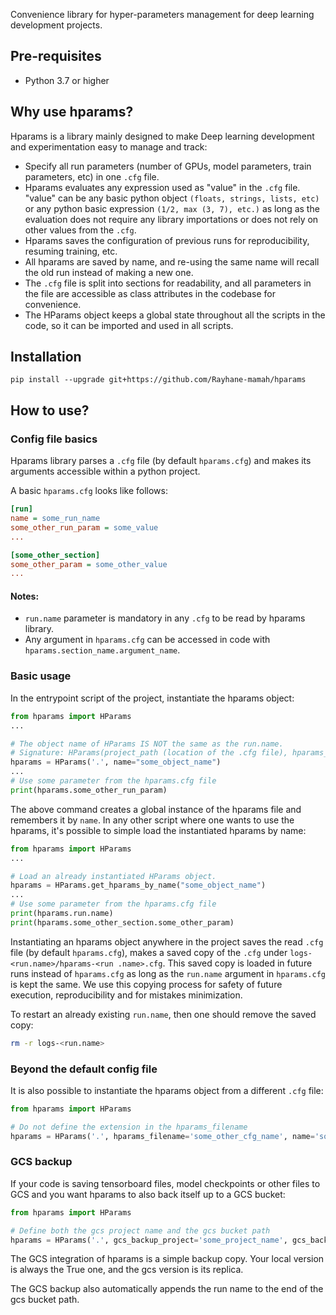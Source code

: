 Convenience library for hyper-parameters management for deep learning development projects.
 
## Pre-requisites

- Python 3.7 or higher

## Why use hparams?

Hparams is a library mainly designed to make Deep learning development and experimentation easy to manage and track:
  
- Specify all run parameters (number of GPUs, model parameters, train parameters, etc) in one `.cfg` file.  
- Hparams evaluates any expression used as "value" in the `.cfg` file. "value" can be any basic python object `(floats, strings, lists, etc)` or any python basic expression `(1/2, max
(3, 7), etc.)` as long as the evaluation does not require any library importations or does not rely on other values from the `.cfg`.
- Hparams saves the configuration of previous runs for reproducibility, resuming training, etc.  
- All hparams are saved by name, and re-using the same name will recall the old run instead of making a new one.  
- The `.cfg` file is split into sections for readability, and all parameters in the file are accessible as class attributes in the codebase for convenience.  
- The HParams object keeps a global state throughout all the scripts in the code, so it can be imported and used in all scripts.

## Installation

```
pip install --upgrade git+https://github.com/Rayhane-mamah/hparams
```

## How to use?

### Config file basics

Hparams library parses a `.cfg` file (by default `hparams.cfg`) and makes its arguments accessible within a python project.

A basic `hparams.cfg` looks like follows:

```ini
[run]
name = some_run_name
some_other_run_param = some_value
...

[some_other_section]
some_other_param = some_other_value
...

```

#### Notes:

- `run.name` parameter is mandatory in any `.cfg` to be read by hparams library.
- Any argument in `hparams.cfg` can be accessed in code with `hparams.section_name.argument_name`.

### Basic usage

In the entrypoint script of the project, instantiate the hparams object:

```python
from hparams import HParams
...

# The object name of HParams IS NOT the same as the run.name.
# Signature: HParams(project_path (location of the .cfg file), hparams_filename (without extension), name (name of the hparams object))
hparams = HParams('.', name="some_object_name")
...
# Use some parameter from the hparams.cfg file
print(hparams.some_other_run_param)
```

The above command creates a global instance of the hparams file and remembers it by `name`. In any other script where one wants to use the hparams, it's possible to simple load the
 instantiated hparams by name:
 
 ```python
from hparams import HParams
...

# Load an already instantiated HParams object.
hparams = HParams.get_hparams_by_name("some_object_name")
...
# Use some parameter from the hparams.cfg file
print(hparams.run.name)
print(hparams.some_other_section.some_other_param)
```

Instantiating an hparams object anywhere in the project saves the read `.cfg` file (by default `hparams.cfg`), makes a saved copy of the `.cfg` under `logs-<run.name>/hparams-<run
.name>.cfg`. This saved copy is loaded in future runs instead of `hparams.cfg` as long as the `run.name` argument in `hparams.cfg` is kept the same. We use this copying process for
 safety of future execution, reproducibility and for mistakes minimization.
 
To restart an already existing `run.name`, then one should remove the saved copy:

```bash
rm -r logs-<run.name>
```

### Beyond the default config file

It is also possible to instantiate the hparams object from a different `.cfg` file:

```python
from hparams import HParams

# Do not define the extension in the hparams_filename
hparams = HParams('.', hparams_filename='some_other_cfg_name', name='some_object_name')
```

### GCS backup

If your code is saving tensorboard files, model checkpoints or other files to GCS and you want hparams to also back itself up to a GCS bucket:

```python
from hparams import HParams

# Define both the gcs project name and the gcs bucket path
hparams = HParams('.', gcs_backup_project='some_project_name', gcs_backup_bucket='some_bucket_path', name='some_name')
```

The GCS integration of hparams is a simple backup copy. Your local version is always the True one, and the gcs version is its replica.

The GCS backup also automatically appends the run name to the end of the gcs bucket path.